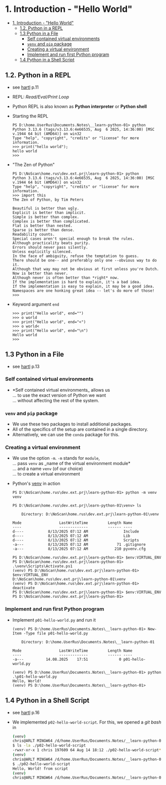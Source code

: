 # 1. Introduction - "Hello World"

- [1. Introduction - "Hello World"](#1-introduction---hello-world)
  - [1.2. Python in a REPL](#12-python-in-a-repl)
  - [1.3 Python in a File](#13-python-in-a-file)
    - [Self contained virtual environments](#self-contained-virtual-environments)
    - [`venv` and `pip` package](#venv-and-pip-package)
    - [Creating a virtual environment](#creating-a-virtual-environment)
    - [Implement and run first Python program](#implement-and-run-first-python-program)
  - [1.4 Python in a Shell Script](#14-python-in-a-shell-script)

## 1.2. Python in a REPL

- see [hartl](../README.md#hartl) p.11
- REPL: _Read/Eval/Print Loop_

- Python REPL is also known as **Python interpreter** or **Python shell**

- Starting the REPL

  ``` pwsh
  PS D:\home.UserRus\Documents.Notes\__learn-python-01> python
  Python 3.13.6 (tags/v3.13.6:4e66535, Aug  6 2025, 14:36:00) [MSC v.1944 64 bit (AMD64)] on win32
  Type "help", "copyright", "credits" or "license" for more information.
  >>> print("hello world");
  hello world
  >>>
  ```

- "The Zen of Python"

  ``` pwsh
  PS D:\NoScan\home.rus\dev.ext.prj\learn-python-01> python
  Python 3.13.6 (tags/v3.13.6:4e66535, Aug  6 2025, 14:36:00) [MSC v.1944 64 bit (AMD64)] on win32
  Type "help", "copyright", "credits" or "license" for more information.
  >>> import this
  The Zen of Python, by Tim Peters

  Beautiful is better than ugly.
  Explicit is better than implicit.
  Simple is better than complex.
  Complex is better than complicated.
  Flat is better than nested.
  Sparse is better than dense.
  Readability counts.
  Special cases aren't special enough to break the rules.
  Although practicality beats purity.
  Errors should never pass silently.
  Unless explicitly silenced.
  In the face of ambiguity, refuse the temptation to guess.
  There should be one-- and preferably only one --obvious way to do it.
  Although that way may not be obvious at first unless you're Dutch.
  Now is better than never.
  Although never is often better than *right* now.
  If the implementation is hard to explain, it's a bad idea.
  If the implementation is easy to explain, it may be a good idea.
  Namespaces are one honking great idea -- let's do more of those!
  >>> 
  ```

- Keyword argument `end`

  ``` pwsh
  >>> print("Hello world", end="")
  >>> o world
  >>> print("Hello world", end="<")
  >>> o world<
  >>> print("Hello world", end="\n")
  Hello world
  >>>
  ```

## 1.3 Python in a File

- see [hartl](../README.md#hartl) p.13

### Self contained virtual environments

- *Self contained virtual environments_ allows us  
  … to use the exact version of Python we want  
  … without affecting the rest of the system.

### `venv` and `pip` package

- We use these two packages to install additional packages.
- All of the specifics of the setup are contained in a single directory.
- Alternatively, we can use the `conda` package for this.

### Creating a virtual environment

- We use the option `-m`. `-m` stands for `module`,  
  … pass `venv` as _name of the virtual environment module*  
  … and a name `venv` (of our choice)  
  … to create a virtual environment

- Python's [venv](https://docs.python.org/3/library/venv.html) in action

  ``` pwsh
  PS D:\NoScan\home.rus\dev.ext.prj\learn-python-01> python -m venv venv

  PS D:\NoScan\home.rus\dev.ext.prj\learn-python-01\venv> ls

      Directory: D:\NoScan\home.rus\dev.ext.prj\learn-python-01\venv

  Mode                 LastWriteTime         Length Name
  ----                 -------------         ------ ----
  d----           8/13/2025 07:12 AM                Include
  d----           8/13/2025 07:12 AM                Lib
  d----           8/13/2025 07:12 AM                Scripts
  -a---           8/13/2025 07:12 AM             71 .gitignore
  -a---           8/13/2025 07:12 AM            210 pyvenv.cfg

  PS D:\NoScan\home.rus\dev.ext.prj\learn-python-01> $env:VIRTUAL_ENV
  PS D:\NoScan\home.rus\dev.ext.prj\learn-python-01> .\venv\Scripts\Activate.ps1 
  (venv) PS D:\NoScan\home.rus\dev.ext.prj\learn-python-01> $env:VIRTUAL_ENV
  D:\NoScan\home.rus\dev.ext.prj\learn-python-01\venv
  (venv) PS D:\NoScan\home.rus\dev.ext.prj\learn-python-01> deactivate
  PS D:\NoScan\home.rus\dev.ext.prj\learn-python-01> $env:VIRTUAL_ENV
  PS D:\NoScan\home.rus\dev.ext.prj\learn-python-01>
  ```

### Implement and run first Python program

- Implement `p01-hello-world.py` and run it

  ``` pwsh
  (venv) PS D:\home.UserRus\Documents.Notes\__learn-python-01> New-Item -Type file p01-hello-world.py

      Directory: D:\home.UserRus\Documents.Notes\__learn-python-01

  Mode                 LastWriteTime         Length Name
  ----                 -------------         ------ ----
  -a---          14.08.2025    17:51              0 p01-hello-world.py

  (venv) PS D:\home.UserRus\Documents.Notes\__learn-python-01> python .\p01-hello-world.py
  Hello, World!
  (venv) PS D:\home.UserRus\Documents.Notes\__learn-python-01> 
  ```

## 1.4 Python in a Shell Script

- see [hartl](../README.md#hartl) p.16

- We implemented `p02-hello-world-script`. For this, we opened a _git bash_ in

  ``` bash
  (venv) 
  chris@ARLT MINGW64 /d/home.UserRus/Documents.Notes/__learn-python-01 (main)
  $ ls -la ./p02-hello-world-script
  -rwxr-xr-x 1 chris 197609 64 Aug 14 18:12 ./p02-hello-world-script*
  (venv) 
  chris@ARLT MINGW64 /d/home.UserRus/Documents.Notes/__learn-python-01 (main)
  $ ./p02-hello-world-script 
  Hello, World! from script
  (venv) 
  chris@ARLT MINGW64 /d/home.UserRus/Documents.Notes/__learn-python-01 (main)
  ```

